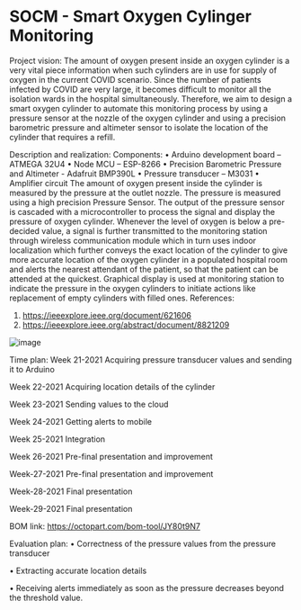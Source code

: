 # SOCM - Smart Oxygen Cylinger Monitoring

Project vision:
The amount of oxygen present inside an oxygen cylinder is a very vital piece information when such cylinders are in use for supply of oxygen in the current COVID scenario. Since the number of patients infected by COVID are very large, it becomes difficult to monitor all the isolation wards in the hospital simultaneously. Therefore, we aim to design a smart oxygen cylinder to automate this monitoring process by using a pressure sensor at the nozzle of the oxygen cylinder and using a precision barometric pressure and altimeter sensor to isolate the location of the cylinder that requires a refill. 

Description and realization:
Components:
•	Arduino development board – ATMEGA 32U4
•	Node MCU – ESP-8266
•	Precision Barometric Pressure and Altimeter - Adafruit BMP390L
•	Pressure transducer – M3031
•	Amplifier circuit 
The amount of oxygen present inside the cylinder is measured by the pressure at the outlet nozzle. The pressure is measured using a high precision Pressure Sensor. The output of the pressure sensor is cascaded with a microcontroller to process the signal and display the pressure of oxygen cylinder. Whenever the level of oxygen is below a pre-decided value, a signal is further transmitted to the monitoring station through wireless communication module which in turn uses indoor localization which further conveys the exact location of the cylinder to give more accurate location of the oxygen cylinder in a populated hospital room and alerts the nearest attendant of the patient, so that the patient can be attended at the quickest. Graphical display is used at monitoring station to indicate the pressure in the oxygen cylinders to initiate actions like replacement of empty cylinders with filled ones.
References: 
1) https://ieeexplore.ieee.org/document/621606
2) https://ieeexplore.ieee.org/abstract/document/8821209 

![image](https://user-images.githubusercontent.com/83449084/118696139-431da000-b80e-11eb-89e9-264a2cf28c09.png)


Time plan:
Week 21-2021  Acquiring pressure transducer values and sending it to Arduino

Week 22-2021	Acquiring location details of the cylinder

Week 23-2021	Sending values to the cloud

Week 24-2021	Getting alerts to mobile

Week 25-2021	Integration

Week 26-2021	Pre-final presentation and improvement

Week-27-2021	Pre-final presentation and improvement

Week-28-2021	Final presentation

Week-29-2021	Final presentation

BOM link: 		https://octopart.com/bom-tool/JY80t9N7 

Evaluation plan:
•	Correctness of the pressure values from the pressure transducer

•	Extracting accurate location details

•	Receiving alerts immediately as soon as the pressure decreases beyond the threshold value. 




